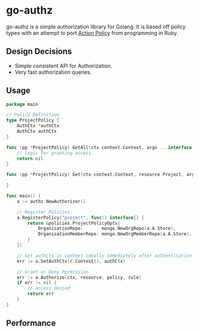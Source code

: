 # go-authz
go-authz is a simple authorization library for Golang. It is based off policy types with an attempt to port [Action Policy](https://github.com/palkan/action_policy) from programming in Ruby.

## Design Decisions
- Simple consistent API for Authorization.
- Very fast authorization queries.

## Usage
```go
package main

// Policy Definition
type ProjectPolicy {
    AuthCtx *authCtx
    AuthCtx authCtx
}

func (pp *ProjectPolicy) GetAll(ctx context.Context, args ...interface{}) error {
    // logic for granting access.
    return nil
}

func (pp *ProjectPolicy) Get(ctx context.Context, resource Project, args ...interface{}) error {

}

func main() {
    a := authz.NewAuthorizer()

    // Register Policies.
    a.RegisterPolicy("project", func() interface{} {
        return &policies.ProjectPolicyOpts{
		    OrganisationRepo:       mongo.NewOrgRepo(a.A.Store),
		    OrganisationMemberRepo: mongo.NewOrgMemberRepo(a.A.Store),
	    }
    })

    // Set authCtx in context ideally immediately after authentication.
    err := a.SetAuthCtx(r.Context(), authCtx)

    // Grant or Deny Permission
    err := a.Authorize(ctx, resource, policy, rule)
    if err != nil {
	    // access denied
	    return err
    }
}
```

## Performance

